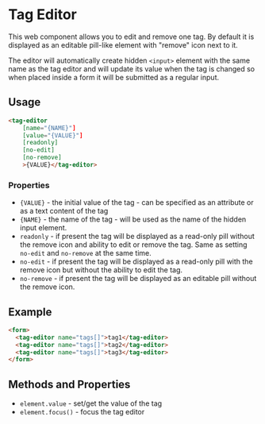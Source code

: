 # Tag Editor

This web component allows you to edit and remove one tag. By default it is displayed as an editable pill-like element with "remove" icon next to it.

The editor will automatically create hidden `<input>` element with the same name as the tag editor and will update its value when the tag is changed so when placed inside a form it will be submitted as a regular input.

## Usage

```html
<tag-editor 
    [name="{NAME}"] 
    [value="{VALUE}"] 
    [readonly]
    [no-edit]
    [no-remove]
    >{VALUE}</tag-editor>
```

### Properties

- `{VALUE}` - the initial value of the tag - can be specified as an attribute or as a text content of the tag
- `{NAME}` - the name of the tag - will be used as the name of the hidden input element.
- `readonly` - if present the tag will be displayed as a read-only pill without the remove icon and ability to edit or remove the tag. Same as setting `no-edit` and `no-remove` at the same time.
- `no-edit` - if present the tag will be displayed as a read-only pill with the remove icon but without the ability to edit the tag.
- `no-remove` - if present the tag will be displayed as an editable pill without the remove icon.

## Example

```html
<form>
  <tag-editor name="tags[]">tag1</tag-editor>
  <tag-editor name="tags[]">tag2</tag-editor>
  <tag-editor name="tags[]">tag3</tag-editor>
</form>
```

## Methods and Properties

- `element.value` - set/get the value of the tag
- `element.focus()` - focus the tag editor

